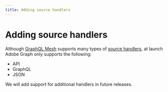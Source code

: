 ```yaml
---
title: Adding source handlers
---
```


# Adding source handlers

Although [GraphQL Mesh] supports many types of [source handlers], at launch Adobe Graph only supports the following:

- API
- GraphQL
- JSON

<InlineAlert variant="info" slots="text"/>

We will add support for additional handlers in future releases.



<!-- Link Definitions -->

[GraphQL Mesh]: https://www.graphql-mesh.com/docs/getting-started/introduction
[source handlers]: https://www.graphql-mesh.com/docs/handlers/handlers-introduction

